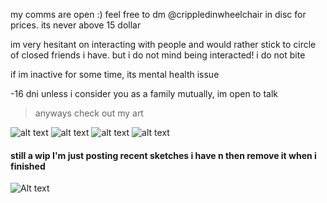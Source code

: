 my comms are open :) feel free to dm @crippledinwheelchair in disc for prices. its never above 15 dollar

im very hesitant on interacting with people and would rather stick to circle of closed friends i have. but i do not mind being interacted! i do not bite

if im inactive for some time, its mental health issue

-16 dni unless i consider you as a family mutually, im open to talk

> anyways check out my art

![alt text](https://files.catbox.moe/p3im38.png)
![alt text](https://files.catbox.moe/mzysu8.png)
![alt text](https://files.catbox.moe/d80ahu.jpg)
![alt text](https://files.catbox.moe/n75jco.png)
#### still a wip I'm just posting recent sketches i have n then remove it when i finished
![Alt text](https://files.catbox.moe/ztam00.jpg)
